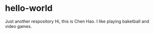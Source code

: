 # hello-world
Just another respository
Hi, this is Chen Hao. I like playing baketball and video games. 

